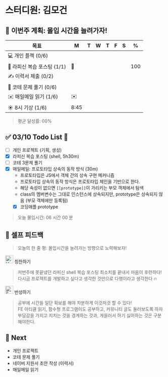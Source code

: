 # 스터디원: 김모건

## 🚀 이번주 계획: 몰입 시간을 늘려가자!

| 목표                        | M    | T   | W   | T   | F   | S   | %   |
| --------------------------- | ---- | --- | --- | --- | --- | --- | --- |
| 💻 개인 플젝 (0/6)          |      |     |     |     |     |     |     |
| 📜 라피신 복습 포스팅 (1/1) | 📜   |     |     |     |     |     | 100 |
| ✍️ 이력서 제출 (0/2)        |      |     |     |     |     |     |     |
| 🔢 코테 문제 풀기 (0/6)     |      |     |     |     |     |     |     |
| ✉️ 매일메일 읽기 (1/6)      | ✉️   |     |     |     |     |     |     |
| ☀️ 8시 기상 (1/6)           | 8:45 |     |     |     |     |     |     |

> 평균 달성률: 00%<br>

## ✅ 03/10 Todo List 🌸

- [ ] 개인 프로젝트 (기획, 생성)
- [x] 라피신 복습 포스팅 (shell, 5h30m)
- [ ] 코테 3문제 풀기
- [x] 매일메일: 프로토타입 상속의 동작 방식 (30m)
  - 프로토타입은 JS에서 객체 간의 상속 구현 메커니즘
  - 프로토타입 상속의 동작 방식은 프로토타입 체인을 기반으로 한다.
  - 해당 속성이 없으면 `[[prototype]]`이 가리키는 부모 객체에서 탐색
  - class의 멤버변수는 그대로 인스턴스에 상속되지만, prototype은 상속되지 않음 (부모 객체에만 등록됨)
  - [x] 코딩애플 prototype

> 오늘 몰입시간: 06 시간 00 분<br>

## 🎉 셀프 피드백

> 오늘의 한 줄 평: 몰입시간을 늘려가는 방향으로 노력해보자! <br>

<img src="https://raw.githubusercontent.com/Tarikul-Islam-Anik/Animated-Fluent-Emojis/master/Emojis/Smilies/Hugging%20Face.png" alt="Hugging Face" width="25" height="25"> 칭찬하기 </img>

> 저번주에 못끝냈던 라피신 shell 복습 포스팅 최소치를 끝내서 마음이 후련하다! <br>
> 다시금 프로젝트를 개발하고 싶다고 생각한 것만으로 다행이라고 생각한다 🔥<br>

<img src="https://raw.githubusercontent.com/Tarikul-Islam-Anik/Animated-Fluent-Emojis/master/Emojis/Smilies/Face%20with%20Monocle.png" alt="Face with Monocle" width="25" height="25"> 반성하기</img>

> 공부에 시간을 일단 확보를 해야 차분하게 이것저것 할 수 있다! <br>
> FE 아티클 읽기, 함수형 프로그램이도 공부하고, 커뮤니티 글도 둘러보도록 하자<br>
> 부담감을 가지고 지치는 것을 경계하는 것과, 게을러서 하기 싫어하는 것은 구분해야한다.<br>

## 🌱 Next

- 개인 프로젝트
- 코테 문제 풀기
- 네이버 지원서 초안 작성 (이력서)
- 매일메일 읽기
